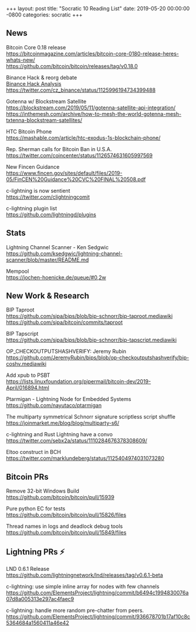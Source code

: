 +++
layout: post
title:  "Socratic 10 Reading List"
date:   2019-05-20 00:00:00 -0800
categories: socratic
+++

## News

Bitcoin Core 0.18 release  
<https://bitcoinmagazine.com/articles/bitcoin-core-0180-release-heres-whats-new/>  
<https://github.com/bitcoin/bitcoin/releases/tag/v0.18.0>

Binance Hack & reorg debate  
[Binance Hack Analysis](/assets/socratic_10/binance_hack.pdf)  
<https://twitter.com/cz_binance/status/1125996194734399488>

Gotenna w/ Blockstream Satellite  
<https://blockstream.com/2019/05/11/gotenna-satellite-api-integration/>  
<https://inthemesh.com/archive/how-to-mesh-the-world-gotenna-mesh-txtenna-blockstream-satellites/>

HTC Bitcoin Phone  
<https://mashable.com/article/htc-exodus-1s-blockchain-phone/>

Rep. Sherman calls for Bitcoin Ban in U.S.A.  
<https://twitter.com/coincenter/status/1126574631605997569>

New Fincen Guidance  
<https://www.fincen.gov/sites/default/files/2019-05/FinCEN%20Guidance%20CVC%20FINAL%20508.pdf>

c-lightning is now sentient  
<https://twitter.com/clightningcomit>

c-lightning plugin list  
<https://github.com/lightningd/plugins>



## Stats

Lightning Channel Scanner - Ken Sedgwic  
<https://github.com/ksedgwic/lightning-channel-scanner/blob/master/README.md>

Mempool  
<https://jochen-hoenicke.de/queue/#0,2w>



## New Work & Research

BIP Taproot  
<https://github.com/sipa/bips/blob/bip-schnorr/bip-taproot.mediawiki>  
<https://github.com/sipa/bitcoin/commits/taproot>

BIP Tapscript  
<https://github.com/sipa/bips/blob/bip-schnorr/bip-tapscript.mediawiki>

OP_CHECKOUTPUTSHASHVERIFY: Jeremy Rubin  
<https://github.com/JeremyRubin/bips/blob/op-checkoutputshashverify/bip-coshv.mediawiki>

Add xpub to PSBT  
<https://lists.linuxfoundation.org/pipermail/bitcoin-dev/2019-April/016894.html>

Ptarmigan - Lightning Node for Embedded Systems  
<https://github.com/nayutaco/ptarmigan>

The multiparty symmetrical Schnorr signature scriptless script shuffle  
<https://joinmarket.me/blog/blog/multiparty-s6/>

c-lightning and Rust Lightning have a convo  
<https://twitter.com/sebx2a/status/1110284676378308609/>

Eltoo construct in BCH  
<https://twitter.com/marklundeberg/status/1125404974031073280>


## Bitcoin PRs

Remove 32-bit Windows Build  
<https://github.com/bitcoin/bitcoin/pull/15939>

Pure python EC for tests  
<https://github.com/bitcoin/bitcoin/pull/15826/files>

Thread names in logs and deadlock debug tools  
<https://github.com/bitcoin/bitcoin/pull/15849/files>



## Lightning PRs ⚡

LND 0.6.1 Release  
<https://github.com/lightningnetwork/lnd/releases/tag/v0.6.1-beta>

c-lightning: use simple inline array for nodes with few channels  
<https://github.com/ElementsProject/lightning/commit/b6494c1994830076a07d8a005313e297ac4faec9>

c-lightning: handle more random pre-chatter from peers. 
<https://github.com/ElementsProject/lightning/commit/936678701b17af10c8c5364684a1560411a46e42>

